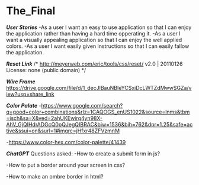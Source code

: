 # The_Final

***User Stories***
-As a user I want an easy to use application so that I can enjoy the application rather than having a hard time opperating it.
-As a user I want a visually appealing application so that I can enjoy the well applied colors.
-As a user I want easily given instructions so that I can easily fallow the application.

***Reset Link***
/* http://meyerweb.com/eric/tools/css/reset/ 
   v2.0 | 20110126
   License: none (public domain)
*/

***Wire Frame***
https://drive.google.com/file/d/1_decJlBauNBIeYCSxiDcLWTZdMwwSGZa/view?usp=share_link

***Color Palate***
-https://www.google.com/search?q=good+color+combinations&rlz=1CAQOGS_enUS1022&source=lnms&tbm=isch&sa=X&ved=2ahUKEwirq4yn98X-AhV_GjQIHdrADGcQ0pQJegQIBRAC&biw=1536&bih=762&dpr=1.25&safe=active&ssui=on&surl=1#imgrc=jHfxr48ZFVzmnM

-https://www.color-hex.com/color-palette/41439

***ChatGPT***
Questions asked:
   -How to create a submit form in js?

   -How to put a border around your screen in css?

   -How to make an ombre border in html?


